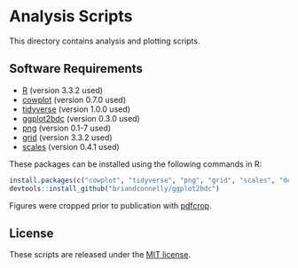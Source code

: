 # Analysis Scripts

This directory contains analysis and plotting scripts.

## Software Requirements

- [R](https://www.r-project.org) (version 3.3.2 used)
- [cowplot](https://cran.r-project.org/package=cowplot) (version 0.7.0 used)
- [tidyverse](https://cran.r-project.org/package=tidyverse) (version 1.0.0 used)
- [ggplot2bdc](https://github.com/briandconnelly/ggplot2bdc/) (version 0.3.0 used)
- [png](https://cran.r-project.org/package=png) (version 0.1-7 used)
- [grid](https://cran.r-project.org/package=grid) (version 3.3.2 used)
- [scales](https://cran.r-project.org/package=scales) (version 0.4.1 used)

These packages can be installed using the following commands in R:

```r
install.packages(c("cowplot", "tidyverse", "png", "grid", "scales", "devtools"))
devtools::install_github("briandconnelly/ggplot2bdc")
```

Figures were cropped prior to publication with [pdfcrop](http://www.ctan.org/pkg/pdfcrop).


## License

These scripts are released under the [MIT license](https://opensource.org/licenses/MIT).

